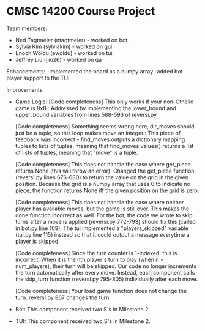# CMSC 14200 Course Project

Team members:
- Ned Tagtmeier (ntagtmeier) - worked on bot
- Sylvia Kim (sylviakim) - worked on gui
- Enoch Woldu (ewoldu) - worked on tui
- Jeffrey Liu (jliu26) - worked on qa

Enhancements:
    -implemented the board as a numpy array
    -added bot player support to the TUI

Improvements:
- Game Logic:
    [Code completeness] This only works if your non-Othello game is 8x8.:
        Addressed by implementing the lower_bound and upper_bound variables
         from lines 588-593 of reversi.py

    [Code completeness] Something seems wrong here, dir_moves should just be a 
    tuple, so this loop makes move an integer.:
        This piece of feedback was incorrect - find_moves outputs a dictionary
         mapping tuples to lists of tuples, meaning that find_moves.values()
         returns a list of lists of tuples, meaning that "move" is a tuple.

    [Code completeness] This does not handle the case where get_piece returns 
    None (this will throw an error).
        Changed the get_piece function (reversi.py lines 676-680) to return
         the value on the grid in the given position. Because the grid is a 
         numpy array that uses 0 to indicate no piece, the function returns
         None iff the given position on the grid is zero.

    [Code completeness] This does not handle the case where neither player 
    has available moves, but the game is still over. This makes the done 
    function incorrect as well.
        For the bot, the code we wrote to skip turns after a move is applied 
         (reversi.py 772-793) should fix this (called in bot.py line 109).
         The tui implemented a "players_skipped" variable (tui.py line 115) instead
         so that it could output a message everytime a player is skipped.

    [Code completeness] Since the turn counter is 1-indexed, this is incorrect. 
    When it is the nth player's turn to play (when n = num_players), their 
    turn will be skipped.
        Our code no longer increments the turn automatically after every move. 
         Instead, each component calls the skip_turn function (reversi.py 795-805)
         individually after each move.

    [Code completeness] Your load game function does not change the turn.
        reversi.py 867 changes the turn
        
- Bot:
    This component received two S's in Milestone 2.
    
- TUI:
    This component received two S's in Milestone 2.
